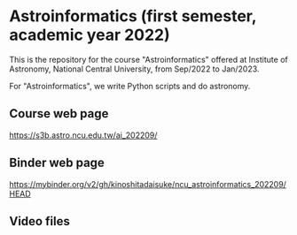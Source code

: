 # Astroinformatics (first semester, academic year 2022) #

This is the repository for the course "Astroinformatics" offered at Institute of Astronomy, National Central University, from Sep/2022 to Jan/2023.

For "Astroinformatics", we write Python scripts and do astronomy.

## Course web page ##

https://s3b.astro.ncu.edu.tw/ai_202209/

## Binder web page ##

https://mybinder.org/v2/gh/kinoshitadaisuke/ncu_astroinformatics_202209/HEAD

## Video files ##

[](https://s3b.astro.ncu.edu.tw/ai_202209/video/solsys_3d_struct3_with_audio.mp4 "Structure of Inner Solar System")

